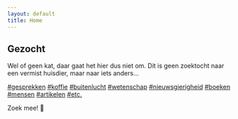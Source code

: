 ```yaml
---
layout: default
title: Home
---
```


<section>
<h1>Gezocht</h1>
<p>Wel of geen kat, daar gaat het hier dus niet om. Dit is geen zoektocht naar een vermist huisdier, maar naar <span class="nowrap">iets&nbsp;anders<span class="dots">...</span></span></p>

<p>
  <a href="#">#gesprekken</a> 
  <a href="#">#koffie</a>   
  <a href="#">#buitenlucht</a>  
  <a href="#">#wetenschap</a>  
  <a href="#">#nieuwsgierigheid</a> 
  <a href="#">#boeken</a> 
  <a href="#">#mensen</a> 
  <a href="#">#artikelen</a> 
  <a href="#">#etc.</a> 
  </p>

<p>Zoek mee!&nbsp;<span class="noshadow">&#129488;</span></p>
</section>

<div class="bottom">
  <div class="main-cat"></div>
  <div class="little-cat">
    <img src="{{ '/assets/images/little-cat.svg' | relative_url }}" alt="">
  </div> 
</div>
